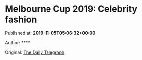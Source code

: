 
# Melbourne Cup 2019: Celebrity fashion

Published at: **2019-11-05T05:06:32+00:00**

Author: ****

Original: [The Daily Telegraph](https://www.dailytelegraph.com.au/lifestyle/fashion/melbourne-cup-2019-celebrity-fashion/image-gallery/a74bfe5cb43047406f1afb51d43fdffd?nk=4633ed49f3f0c97ab452189ce879bcfe-1572947432)


